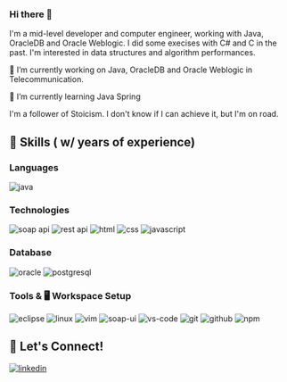### Hi there 👋

I'm a mid-level developer and computer engineer, working with Java, OracleDB and Oracle Weblogic. I did some execises with C# and C in the past. I'm interested in data structures and algorithm performances. 

🔭 I’m currently working on Java, OracleDB and Oracle Weblogic in Telecommunication.

🌱 I’m currently learning Java Spring

I'm a follower of Stoicism. I don't know if I can achieve it, but I'm on road. 

## 🔨 Skills ( w/ years of experience)

### Languages

![java](https://img.shields.io/badge/Java_11-orange?logo=java&logoColor=white)

### Technologies

![soap api](https://img.shields.io/badge/SOAP_API-informational?logo=soap&logoColor=white)
![rest api](https://img.shields.io/badge/REST_API-informational?logo=rest&logoColor=white)
![html](https://img.shields.io/badge/HTML_5-orange?logo=html5&logoColor=white)
![css](https://img.shields.io/badge/CSS-informational?logo=css3&logoColor=white)
![javascript](https://img.shields.io/badge/Javascript-orange?logo=javascript3&logoColor=white)

### Database

![oracle](https://img.shields.io/badge/Oracle-red?logo=oracle&logoColor=white)
![postgresql](https://img.shields.io/badge/PostgreSQL-informational?logo=postgresql&logoColor=white)

### Tools & 🖥️ Workspace Setup

![eclipse](https://img.shields.io/badge/Eclipse-2C2255?logo=eclipse&logoColor=white)
![linux](https://img.shields.io/badge/Linux-brightgreen?logo=linux&logoColor=black)
![vim](https://img.shields.io/badge/VIM-%2311AB00.svg?&logo=vim&logoColor=white)
![soap-ui](https://img.shields.io/badge/SOAPUI-yellow)
![vs-code](https://img.shields.io/badge/VS_Code-blue?&logo=visual-studio-code&logoColor=white)
![git](https://img.shields.io/badge/Git-red?logo=git&logoColor=white)
![github](https://img.shields.io/badge/GitHub-black?logo=gitHub&logoColor=white)
![npm](https://img.shields.io/badge/NPM-red?logo=npm)

## 🔗 Let's Connect!

[![linkedin](https://img.shields.io/badge/ahmetsaitpolat-informational?&style=for-the-badge&logo=linkedin)](https://www.linkedin.com/in/ahmetsaitpolat/)
